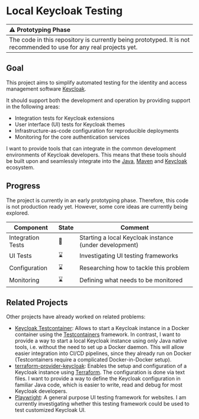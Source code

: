 # Local Keycloak Testing

| :warning: Prototyping Phase                                                                                        |
|:-------------------------------------------------------------------------------------------------------------------|
| The code in this repository is currently being prototyped. It is not recommended to use for any real projects yet. |

## Goal

This project aims to simplify automated testing for the identity and access management software
[Keycloak](https://www.keycloak.org/).

It should support both the development and operation by providing support in the following areas:

- Integration tests for Keycloak extensions
- User interface (UI) tests for Keycloak themes
- Infrastructure-as-code configuration for reproducible deployments
- Monitoring for the core authentication services

I want to provide tools that can integrate in the common development environments of Keycloak developers.
This means that these tools should be built upon and seamlessly integrate into
the [Java](https://www.java.com/), [Maven](https://maven.apache.org/) and [Keycloak](https://www.keycloak.org/)
ecosystem.

## Progress

The project is currently in an early prototyping phase.
Therefore, this code is not production ready yet.
However, some core ideas are currently being explored.

| Component         | State          | Comment                                                |
|-------------------|----------------|--------------------------------------------------------|
| Integration Tests | :construction: | Starting a local Keycloak instance (under development) |
| UI Tests          | :hourglass:    | Investigating UI testing frameworks                    |
| Configuration     | :hourglass:    | Researching how to tackle this problem                 |
| Monitoring        | :hourglass:    | Defining what needs to be monitored                    | 

## Related Projects

Other projects have already worked on related problems:

- [Keycloak Testcontainer](https://github.com/dasniko/testcontainers-keycloak): Allows to start a Keycloak instance in a
  Docker container using the [Testcontainers](https://testcontainers.com/) framework.
  In contrast, I want to provide a way to start a local Keycloak instance using only Java native tools, i.e. without the
  need to set up a Docker daemon. This will allow easier integration into CI/CD pipelines, since they already run on
  Docker (Testcontainers require a complicated Docker-in-Docker setup).
- [terraform-provider-keycloak](https://github.com/keycloak/terraform-provider-keycloak): Enables the setup and
  configuration of a Keycloak instance using [Terraform](https://www.terraform.io/).
  The configuration is done via text files.
  I want to provide a way to define the Keycloak configuration in familiar Java code, which is easier to write, read and
  debug for most Keycloak developers.
- [Playwright](https://playwright.dev/): A general purpose UI testing framework for websites.
  I am currently investigating whether this testing framework could be used to test customized Keycloak UI.

